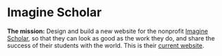 Imagine Scholar
===============

**The mission:** Design and build a new website for the nonprofit [Imagine Scholar](https://www.facebook.com/ImagineScholarSouthAfrica), so that they can look as good as the work they do, and share the success of their students with the world. This is their [current website](http://imaginescholar.org/).
